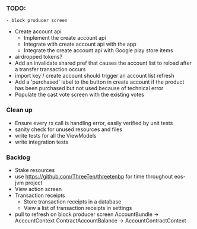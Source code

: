 ### TODO:
    - block producer screen
- Create account api 
    - Implement the create account api 
    - Integrate with create account api with the app
    - Integrate the create account api with Google play store items
- airdropped tokens?
- Add an invalidate shared pref that causes the account list to reload after a transfer transaction occurs
- import key / create account should trigger an account list refresh
- Add a 'purchased' label to the button in create account if the product has been purchased but not used because of technical error
- Populate the cast vote screen with the existing votes

### Clean up
- Ensure every rx call is handling error, easily verified by unit tests
- sanity check for unused resources and files
- write tests for all the ViewModels
- write integration tests

### Backlog
- Stake resources
- use https://github.com/ThreeTen/threetenbp for time throughout eos-jvm project
- View action screen
- Transaction receipts 
    - Store transaction receipts in a database
    - View a list of transaction receipts in settings
- pull to refresh on block producer screen
AccountBundle -> AccountContext
ContractAccountBalance -> AccountContractContext